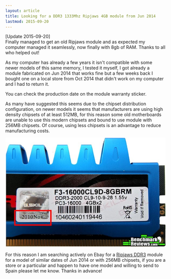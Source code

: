 ```yaml
---
layout: article
title: Looking for a DDR3 1333Mhz Ripjaws 4GB module from Jun 2014
lastmod: 2015-09-20
---
```


[Update 2015-09-20]  
Finally managed to get an old Ripjaws module and as expected my computer managed it seamlessly, now finally with 8gb of RAM. Thanks to all who helped out!

As my computer has already a few years it isn't compatible with some newer models of this same memory, I tested it myself, I got already a module fabricated on Jun 2014 that works fine but a few weeks back I bought one on a local store from Oct 2014 that didn't work on my computer and I had to return it.

You can check the production date on the module warranty sticker.

As many have suggested this seems due to the chipset distribution configuration, on newer models it seems that manufacturers are using high density chipsets of at least 512MB, for this reason some old motherboards are unable to use this modern chipsets and bound to use module with 256MB chipsets. Of course, using less chipsets is an advantage to reduce manufacturing costs.

![Ripjaws module date](/images/posts/ripjaws.jpg)

For this reason I am searching actively on Ebay for a [Ripjaws DDR3](http://wheretobuy.apphb.com/ripjaws%20ddr3) module for a model of similar dates of Jun 2014 or with 256MB chipsets, if you are a store or a particular and happen to have one model and willing to send to Spain please let me know. Thanks in advance!